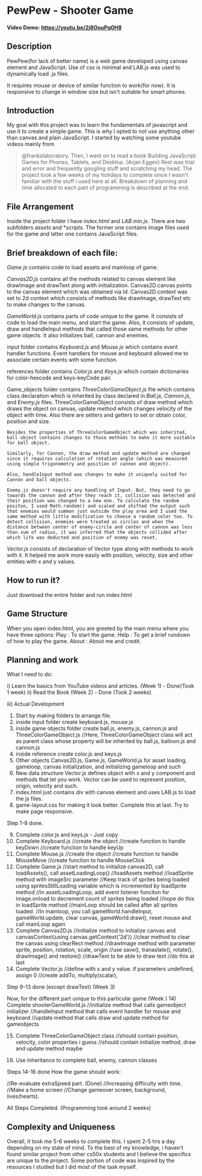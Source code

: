 # PewPew - Shooter Game
#### Video Demo: https://youtu.be/2j8OouPq0H8

## Description
PewPew(for lack of better name) is a web game developed using canvas element and JavaScript.
Use of css is minimal and LAB.js was used to dynamically load .js files.

It requires mouse or device of similar function to work(for now).
It is responsive to change in window size but isn't suitable for smart phones.

## Introduction

My goal with this project was to learn the fundamentals of javascript and use it to create a simple game. 
This is why I opted to not use anything other than canvas and plain JavaScript.
I started by watching some youtube videos mainly from 
>@frankslaboratory.
Then, I went on to read a book 
>Building JavaScript Games for Phones, Tablets, and Desktop. (Arjan Egges)
Rest was trial and error and frequently googling stuff and scratching my head. 
The project took a few weeks of my holidays to complete since I wasn't familiar with the stuff i used here at all.
Breakdown of planning and time allocated to each part of programming is described at the end.

## File Arrangement
Inside the project folder I have *index.html* and *LAB.min.js*.
There are two subfolders *assets* and **scripts*. The former one contains image files used for the game and latter one contains JavaScript files.

## Brief breakdown of each file:
*Game.js* contains code to load assets and mainloop of game.

*Canvas2D.js* contains all the methods related to canvas element like drawImage and drawText along with initialization.
        Canvas2D.canvas points to the canvas element which was obtained via Id.
        Canvas2D.context was set to 2d context which consists of methods like drawImage, drawText etc to make changes to the canvas.

*GameWorld.js* contains parts of code unique to the game.
    It consists of code to load the main menu, and start the game.
    Also, it consists of update, draw and handleInput methods that called those same methods for other game objects. It also initializes ball, cannon and enemies.

input folder contains *Keyboard.js* and *Mouse.js* which contains event handler functions.
    Event handlers for mouse and keyboard allowed me to associate certain events with some function.

references folder contains *Color.js* and *Keys.js* which contain dictionaries for color-hexcode and keys-keyCode pair.

Game_objects folder contains *ThreeColorGameObject.js* file which contains class declaration which is inherited by class declared in *Ball.js*, *Cannon.js*, and *Enemy.js* files.
    ThreeColorGameObject consists of draw method which draws the object on canvas, update method which changes velocity of the object with time. Also there are setters and getters to set or obtain color, position and size.

    Besides the properties of ThreeColorGameObject which was inherited, ball object contains changes to those methods to make it more suitable for ball object.

    Similarly, for Cannon, the draw method and update method are changed since it requires calculation of rotation angle (which was measured using simple trigonometry and position of cannon and object).

    Also, handleInput method was changes to make it uniquely suited for Cannon and ball objects.

    Enemy.js doesn't require any handling of Input. But, they need to go towards the cannon and after they reach it, collision was detected and their position was changed to a new one. To calculate the random positon, I used Math.random() and scaled and shifted the output such that enemies would summon just outside the play area and I used the same method with little modification to choose a random color too. To detect collision, enemies were treated as circles and when the distance between center of enemy-circle and center of cannon was less than sum of radius, it was inferred that the objects collided after which life was deducted and position of enemy was reset.

*Vector.js* consists of declaration of Vector type along with methods to work with it. It helped me work more easily with position, velocity, size and other entities with x and y values.

## How to run it?
Just download the entire folder and run index.html

## Game Structure
When you open index.html, you are greeted by the main menu where you have three options:
Play : To start the game.
Help : To get a brief rundown of how to play the game.
About : About me and credit.

## Planning and work

What I need to do:

i) Learn the basics from YouTube videos and articles. (Week 1) - Done(Took 1 week)
ii) Read the Book (Week 2) - Done (Took 2 weeks)


iii) Actual Development
1) Start by making folders to arrange file. 
2) inside input folder create keyboard.js, mouse.js 
3) inside game objects folder create ball.js, enemy.js, cannon.js and ThreeColorGameObject.js
    //Here, ThreeColorGameObject class will act as parent class whose property will be inherited by ball.js, balloon.js and cannon.js
4) inside reference create color.js and keys.js
5) Other objects Canvas2D.js, Game.js, GameWorld.js for asset loading, gameloop, canvas initialization, and initializing gameloop and such
6) New data structure Vector.js defines object with x and y component and methods that let you work. Vector can be used to represent position, origin, velocity and such.
7) index.html just contains div with canvas element and uses LAB.js to load the js files.
8) game-layout.css for making it look better. Complete this at last. Try to make page responsive.

Step 1-8 done.

9) Complete color.js and keys.js - Just copy
10) Complete Keyboard.js
    //create the object
    //create function to handle keyDown
    //create function to handle keyUp
11) Complete Mouse.js
    //create the object
    //create function to handle MouseMove
    //create function to handle MouseClick
12) Complete Game.js
    //start method to initialize canvas2D, call loadAssets(), call assetLoadingLoop()
    //loadAssets method
    //loadSprite method with imageSrc parameter
    //Keep track of sprites being loaded using spritesStillLoading variable which is incremented by loadSprite method
    //in assetLoadingLoop, add event listener funciton for image.onload to decrement count of sprites being loaded //nope do this in loadSprite method
    //mainLoop should be called after all sprites loaded.
    //In mainloop, you call gameWorld.handleInput, gameWorld.update, clear canvas, gameWorld.draw(), reset mouse and call mainLoop again
13) Complete Canvas2D.js
    //initialize method to initialize canvas and canvasContext(using canvas.getContext('2d'))
    //clear method to clear the canvas using clearRect method
    //drawImage method with parameter sprite, position, rotation, scale, origin
        //use save(), tranaslate(), rotate(), drawImage() and restore()
    //drawText to be able to draw text //do this at last
14) Complete Vector.js
    //define with x and y value. if parameters undefined, assign 0
    //create addTo, multiply(scalar), 

Step 9-13 done (except drawText) (Week 3)

Now, for the different part unique to this particular game (Week )
14) Complete shooterGameWorld.js
    //initialize method that calls gameobject initializer
    //handleInput method that calls event handler for mouse and keyboard
    //update method that calls draw and update method for gameobjects

15) Complete ThreeColorGameObject class
    //should contain position, velocity, color properties i guess
    //should contain initialize method, draw and update method maybe

16) Use inheritance to complete ball, enemy, cannon classes

Steps 14-16 done
How the game should work:


//Re-evaluate extraSpeed part. (Done)
//Increasing difficulty with time.
//Make a home screen
//Change gameover screen, background, lives(hearts).

All Steps Completed. (Programming took around 2 weeks)

## Complexity and Uniqueness
Overall, it took me 5-6 weeks to complete this. I spent 2-5 hrs a day depending on my state of mind.
To the best of my knowledge, i haven't found similar project from other cs50x students and I believe the specifics are unique to the project. Some portion of code was inspired by the resources I studied but I did most of the task myself. 
